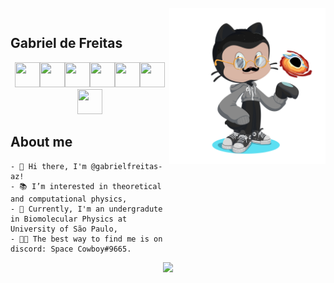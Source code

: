 <img width="250" height="250" src="octocat.png" style="margin-top:-15px" align="right"> 

## Gabriel de Freitas 

<div align="center">
	<img src="https://cdn.jsdelivr.net/gh/devicons/devicon/icons/julia/julia-original-wordmark.svg" width="40" height="40"/><img src="https://cdn.jsdelivr.net/gh/devicons/devicon/icons/c/c-original.svg" width="40" height="40"/><img src="https://cdn.jsdelivr.net/gh/devicons/devicon/icons/python/python-original.svg" width="40" height="40"/><img src="https://cdn.jsdelivr.net/gh/devicons/devicon/icons/linux/linux-original.svg" width="40" height="40"/><img src="https://cdn.jsdelivr.net/gh/devicons/devicon/icons/git/git-original-wordmark.svg" width="40" height="40" /><img src="https://cdn.jsdelivr.net/gh/devicons/devicon/icons/vim/vim-original.svg" width="40" height="40"/><img src="https://cdn.jsdelivr.net/gh/devicons/devicon/icons/vscode/vscode-original.svg" width="40" height="40"/>
</div>

## About me

<div dsplay="inline-block">
	
	- 👋 Hi there, I'm @gabrielfreitas-az! 
	- 📚 I’m interested in theoretical and computational physics, 
	- 🧬 Currently, I'm an undergradute in Biomolecular Physics at University of São Paulo,
	- 👨‍💻 The best way to find me is on discord: Space Cowboy#9665.
</div>


<div align="center">
	<a href="https://github.com/gabrielfreitas-azr">
	<img height="180em" src="https://github-readme-stats.vercel.app/api?username=gabrielfreitas-azr&show_icons=true&theme=tokyonight&include_all_commits=true&count_private=true"/>
	
</div>


          

    
          

<!---
gabrielfreitas-azr/gabrielfreitas-azr is a ✨ special ✨ repository because its `README.md` (this file) appears on your GitHub profile.
You can click the Preview link to take a look at your changes.
--->
